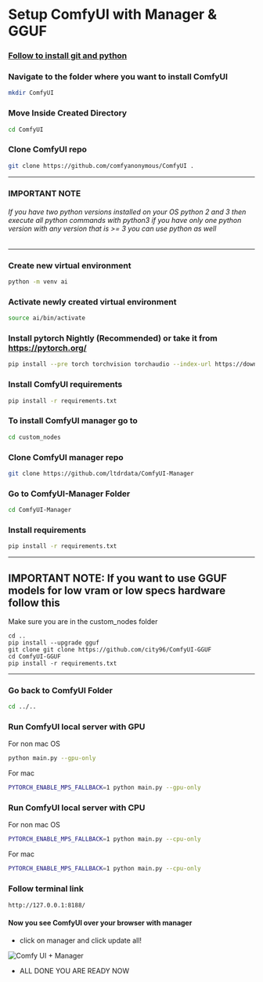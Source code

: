 # Setup ComfyUI with Manager & GGUF

### [Follow to install git and python](https://github.com/zohaibtariq/youtube-guides/blob/main/setup-git-python.md)

### Navigate to the folder where you want to install ComfyUI
```bash
mkdir ComfyUI
```

### Move Inside Created Directory
```bash
cd ComfyUI
```

### Clone ComfyUI repo
```bash
git clone https://github.com/comfyanonymous/ComfyUI .
```

---

### IMPORTANT NOTE

###### If you have two python versions installed on your OS python 2 and 3 then execute all python commands with python3 if you have only one python version with any version that is >= 3 you can use python as well

---

### Create new virtual environment
```bash
python -m venv ai
```

### Activate newly created virtual environment
```bash
source ai/bin/activate
```

### Install pytorch Nightly (Recommended) or take it from https://pytorch.org/
```bash
pip install --pre torch torchvision torchaudio --index-url https://download.pytorch.org/whl/nightly/cpu
```

### Install ComfyUI requirements
```bash
pip install -r requirements.txt
```

### To install ComfyUI manager go to
```bash
cd custom_nodes
```

### Clone ComfyUI manager repo
```bash
git clone https://github.com/ltdrdata/ComfyUI-Manager
```

### Go to ComfyUI-Manager Folder
```bash
cd ComfyUI-Manager
````

### Install requirements
```bash
pip install -r requirements.txt
```

---
## IMPORTANT NOTE: If you want to use GGUF models for low vram or low specs hardware follow this

Make sure you are in the custom_nodes folder
```
cd ..
pip install --upgrade gguf
git clone git clone https://github.com/city96/ComfyUI-GGUF
cd ComfyUI-GGUF
pip install -r requirements.txt
```

---

### Go back to ComfyUI Folder
```bash
cd ../..
````

### Run ComfyUI local server with GPU

For non mac OS

```bash
python main.py --gpu-only
```

For mac

```bash
PYTORCH_ENABLE_MPS_FALLBACK=1 python main.py --gpu-only
```

### Run ComfyUI local server with CPU

For non mac OS

```bash
PYTORCH_ENABLE_MPS_FALLBACK=1 python main.py --cpu-only
```

For mac

```bash
PYTORCH_ENABLE_MPS_FALLBACK=1 python main.py --cpu-only
```

### Follow terminal link
```bash
http://127.0.0.1:8188/
```

#### Now you see ComfyUI over your browser with manager
- click on manager and click update all!

![Comfy UI + Manager](https://github.com/user-attachments/assets/5b780065-c578-4237-b55e-b9833b72ab2f)


- ALL DONE YOU ARE READY NOW

